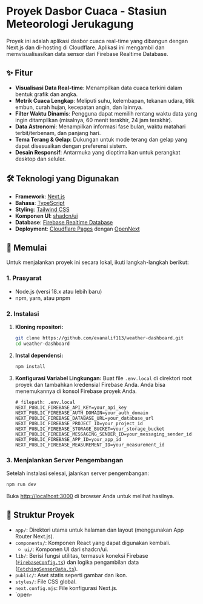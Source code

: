 # Proyek Dasbor Cuaca - Stasiun Meteorologi Jerukagung

Proyek ini adalah aplikasi dasbor cuaca real-time yang dibangun dengan Next.js dan di-hosting di Cloudflare. Aplikasi ini mengambil dan memvisualisasikan data sensor dari Firebase Realtime Database.

## ✨ Fitur

-   **Visualisasi Data Real-time**: Menampilkan data cuaca terkini dalam bentuk grafik dan angka.
-   **Metrik Cuaca Lengkap**: Meliputi suhu, kelembapan, tekanan udara, titik embun, curah hujan, kecepatan angin, dan lainnya.
-   **Filter Waktu Dinamis**: Pengguna dapat memilih rentang waktu data yang ingin ditampilkan (misalnya, 60 menit terakhir, 24 jam terakhir).
-   **Data Astronomi**: Menampilkan informasi fase bulan, waktu matahari terbit/terbenam, dan panjang hari.
-   **Tema Terang & Gelap**: Dukungan untuk mode terang dan gelap yang dapat disesuaikan dengan preferensi sistem.
-   **Desain Responsif**: Antarmuka yang dioptimalkan untuk perangkat desktop dan seluler.

## 🛠️ Teknologi yang Digunakan

-   **Framework**: [Next.js](https://nextjs.org/)
-   **Bahasa**: [TypeScript](https://www.typescriptlang.org/)
-   **Styling**: [Tailwind CSS](https://tailwindcss.com/)
-   **Komponen UI**: [shadcn/ui](https://ui.shadcn.com/)
-   **Database**: [Firebase Realtime Database](https://firebase.google.com/products/realtime-database)
-   **Deployment**: [Cloudflare Pages](https://pages.cloudflare.com/) dengan [OpenNext](https://open-next.js.org/)

## 🚀 Memulai

Untuk menjalankan proyek ini secara lokal, ikuti langkah-langkah berikut:

### 1. Prasyarat

-   Node.js (versi 18.x atau lebih baru)
-   npm, yarn, atau pnpm

### 2. Instalasi

1.  **Kloning repositori:**
    ```bash
    git clone https://github.com/evanalif113/weather-dashboard.git
    cd weather-dashboard
    ```

2.  **Instal dependensi:**
    ```bash
    npm install
    ```

3.  **Konfigurasi Variabel Lingkungan:**
    Buat file `.env.local` di direktori root proyek dan tambahkan kredensial Firebase Anda. Anda bisa menemukannya di konsol Firebase proyek Anda.

    ```env
    # filepath: .env.local
    NEXT_PUBLIC_FIREBASE_API_KEY=your_api_key
    NEXT_PUBLIC_FIREBASE_AUTH_DOMAIN=your_auth_domain
    NEXT_PUBLIC_FIREBASE_DATABASE_URL=your_database_url
    NEXT_PUBLIC_FIREBASE_PROJECT_ID=your_project_id
    NEXT_PUBLIC_FIREBASE_STORAGE_BUCKET=your_storage_bucket
    NEXT_PUBLIC_FIREBASE_MESSAGING_SENDER_ID=your_messaging_sender_id
    NEXT_PUBLIC_FIREBASE_APP_ID=your_app_id
    NEXT_PUBLIC_FIREBASE_MEASUREMENT_ID=your_measurement_id
    ```

### 3. Menjalankan Server Pengembangan

Setelah instalasi selesai, jalankan server pengembangan:

```bash
npm run dev
```

Buka [http://localhost:3000](http://localhost:3000) di browser Anda untuk melihat hasilnya.

## 📂 Struktur Proyek

-   `app/`: Direktori utama untuk halaman dan layout (menggunakan App Router Next.js).
-   `components/`: Komponen React yang dapat digunakan kembali.
    -   `ui/`: Komponen UI dari shadcn/ui.
-   `lib/`: Berisi fungsi utilitas, termasuk koneksi Firebase ([`FirebaseConfig.ts`](lib/FirebaseConfig.ts)) dan logika pengambilan data ([`FetchingSensorData.ts`](lib/FetchingSensorData.ts)).
-   `public/`: Aset statis seperti gambar dan ikon.
-   `styles/`: File CSS global.
-   `next.config.mjs`: File konfigurasi Next.js.
-   `open-